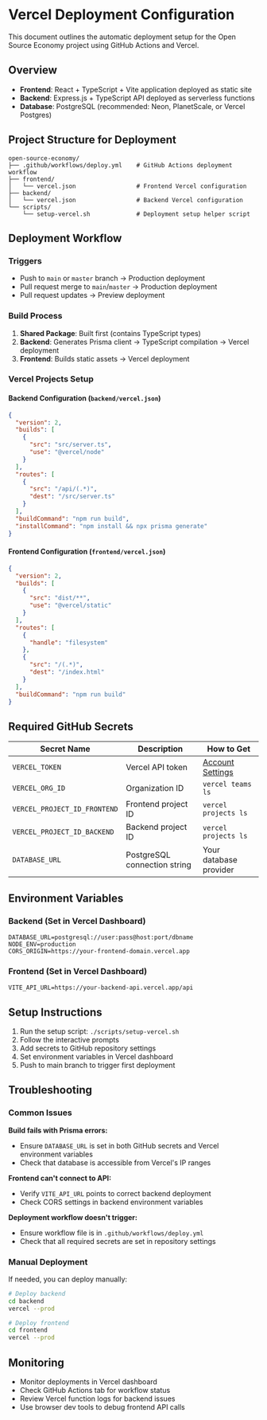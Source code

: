 # Vercel Deployment Configuration

This document outlines the automatic deployment setup for the Open Source Economy project using GitHub Actions and Vercel.

## Overview

- **Frontend**: React + TypeScript + Vite application deployed as static site
- **Backend**: Express.js + TypeScript API deployed as serverless functions
- **Database**: PostgreSQL (recommended: Neon, PlanetScale, or Vercel Postgres)

## Project Structure for Deployment

```
open-source-economy/
├── .github/workflows/deploy.yml    # GitHub Actions deployment workflow
├── frontend/
│   └── vercel.json                 # Frontend Vercel configuration
├── backend/
│   └── vercel.json                 # Backend Vercel configuration  
└── scripts/
    └── setup-vercel.sh             # Deployment setup helper script
```

## Deployment Workflow

### Triggers
- Push to `main` or `master` branch → Production deployment
- Pull request merge to `main`/`master` → Production deployment
- Pull request updates → Preview deployment

### Build Process
1. **Shared Package**: Built first (contains TypeScript types)
2. **Backend**: Generates Prisma client → TypeScript compilation → Vercel deployment
3. **Frontend**: Builds static assets → Vercel deployment

### Vercel Projects Setup

#### Backend Configuration (`backend/vercel.json`)
```json
{
  "version": 2,
  "builds": [
    {
      "src": "src/server.ts",
      "use": "@vercel/node"
    }
  ],
  "routes": [
    {
      "src": "/api/(.*)",
      "dest": "/src/server.ts"
    }
  ],
  "buildCommand": "npm run build",
  "installCommand": "npm install && npx prisma generate"
}
```

#### Frontend Configuration (`frontend/vercel.json`)
```json
{
  "version": 2,
  "builds": [
    {
      "src": "dist/**",
      "use": "@vercel/static"
    }
  ],
  "routes": [
    {
      "handle": "filesystem"
    },
    {
      "src": "/(.*)",
      "dest": "/index.html"
    }
  ],
  "buildCommand": "npm run build"
}
```

## Required GitHub Secrets

| Secret Name | Description | How to Get |
|-------------|-------------|------------|
| `VERCEL_TOKEN` | Vercel API token | [Account Settings](https://vercel.com/account/tokens) |
| `VERCEL_ORG_ID` | Organization ID | `vercel teams ls` |
| `VERCEL_PROJECT_ID_FRONTEND` | Frontend project ID | `vercel projects ls` |
| `VERCEL_PROJECT_ID_BACKEND` | Backend project ID | `vercel projects ls` |
| `DATABASE_URL` | PostgreSQL connection string | Your database provider |

## Environment Variables

### Backend (Set in Vercel Dashboard)
```env
DATABASE_URL=postgresql://user:pass@host:port/dbname
NODE_ENV=production
CORS_ORIGIN=https://your-frontend-domain.vercel.app
```

### Frontend (Set in Vercel Dashboard)
```env
VITE_API_URL=https://your-backend-api.vercel.app/api
```

## Setup Instructions

1. Run the setup script: `./scripts/setup-vercel.sh`
2. Follow the interactive prompts
3. Add secrets to GitHub repository settings
4. Set environment variables in Vercel dashboard
5. Push to main branch to trigger first deployment

## Troubleshooting

### Common Issues

**Build fails with Prisma errors:**
- Ensure `DATABASE_URL` is set in both GitHub secrets and Vercel environment variables
- Check that database is accessible from Vercel's IP ranges

**Frontend can't connect to API:**
- Verify `VITE_API_URL` points to correct backend deployment
- Check CORS settings in backend environment variables

**Deployment workflow doesn't trigger:**
- Ensure workflow file is in `.github/workflows/deploy.yml`
- Check that all required secrets are set in repository settings

### Manual Deployment

If needed, you can deploy manually:

```bash
# Deploy backend
cd backend
vercel --prod

# Deploy frontend
cd frontend  
vercel --prod
```

## Monitoring

- Monitor deployments in Vercel dashboard
- Check GitHub Actions tab for workflow status
- Review Vercel function logs for backend issues
- Use browser dev tools to debug frontend API calls